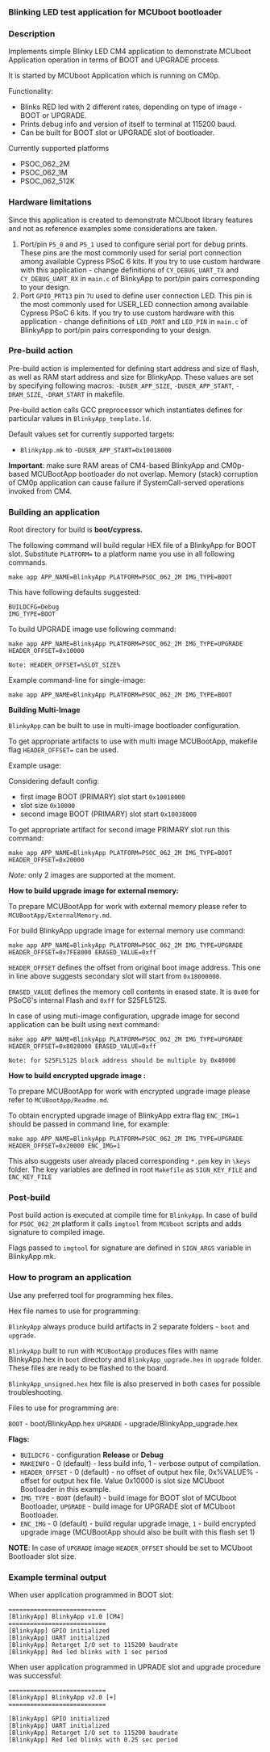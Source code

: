### Blinking LED test application for MCUboot bootloader

### Description

Implements simple Blinky LED CM4 application to demonstrate MCUboot Application operation in terms of BOOT and UPGRADE process.

It is started by MCUboot Application which is running on CM0p.

Functionality:

* Blinks RED led with 2 different rates, depending on type of image - BOOT or UPGRADE.
* Prints debug info and version of itself to terminal at 115200 baud.
* Can be built for BOOT slot or UPGRADE slot of bootloader.

Currently supported platforms

* PSOC_062_2M
* PSOC_062_1M
* PSOC_062_512K

### Hardware limitations

Since this application is created to demonstrate MCUboot library features and not as reference examples some considerations are taken.

1. Port/pin `P5_0` and `P5_1` used to configure serial port for debug prints. These pins are the most commonly used for serial port connection among available Cypress PSoC 6 kits. If you try to use custom hardware with this application - change definitions of `CY_DEBUG_UART_TX` and `CY_DEBUG_UART_RX` in `main.c` of BlinkyApp to port/pin pairs corresponding to your design.
2. Port `GPIO_PRT13` pin `7U` used to define user connection LED. This pin is the most commonly used for USER_LED connection among available Cypress PSoC 6 kits. If you try to use custom hardware with this application - change definitions of `LED_PORT` and `LED_PIN` in `main.c` of BlinkyApp to port/pin pairs corresponding to your design.

### Pre-build action

Pre-build action is implemented for defining start address and size of flash, as well as RAM start address and size for BlinkyApp.
These values are set by specifying following macros: `-DUSER_APP_SIZE`, `-DUSER_APP_START`, `-DRAM_SIZE`, `-DRAM_START` in makefile.

Pre-build action calls GCC preprocessor which instantiates defines for particular values in `BlinkyApp_template.ld`.

Default values set for currently supported targets:
* `BlinkyApp.mk` to `-DUSER_APP_START=0x10018000`

**Important**: make sure RAM areas of CM4-based BlinkyApp and CM0p-based MCUBootApp bootloader do not overlap.
Memory (stack) corruption of CM0p application can cause failure if SystemCall-served operations invoked from CM4.

### Building an application

Root directory for build is **boot/cypress.**

The following command will build regular HEX file of a BlinkyApp for BOOT slot. Substitute `PLATFORM=` to a platform name you use in all following commands.

    make app APP_NAME=BlinkyApp PLATFORM=PSOC_062_2M IMG_TYPE=BOOT

This have following defaults suggested:

    BUILDCFG=Debug
    IMG_TYPE=BOOT

To build UPGRADE image use following command:

    make app APP_NAME=BlinkyApp PLATFORM=PSOC_062_2M IMG_TYPE=UPGRADE HEADER_OFFSET=0x10000

    Note: HEADER_OFFSET=%SLOT_SIZE%

Example command-line for single-image:

    make app APP_NAME=BlinkyApp PLATFORM=PSOC_062_2M IMG_TYPE=BOOT

**Building Multi-Image**

`BlinkyApp` can be built to use in multi-image bootloader configuration.

To get appropriate artifacts to use with multi image MCUBootApp, makefile flag `HEADER_OFFSET=` can be used.

Example usage:

Considering default config:

* first image BOOT (PRIMARY) slot start `0x10018000`
* slot size `0x10000`
* second image BOOT (PRIMARY) slot start `0x10038000`

To get appropriate artifact for second image PRIMARY slot run this command:

    make app APP_NAME=BlinkyApp PLATFORM=PSOC_062_2M IMG_TYPE=BOOT HEADER_OFFSET=0x20000

*Note:* only 2 images are supported at the moment.

**How to build upgrade image for external memory:**

To prepare MCUBootApp for work with external memory please refer to `MCUBootApp/ExternalMemory.md`.

For build BlinkyApp upgrade image for external memory use command:

    make app APP_NAME=BlinkyApp PLATFORM=PSOC_062_2M IMG_TYPE=UPGRADE HEADER_OFFSET=0x7FE8000 ERASED_VALUE=0xff

`HEADER_OFFSET` defines the offset from original boot image address. This one in line above suggests secondary slot will start from `0x18000000`.

`ERASED_VALUE` defines the memory cell contents in erased state. It is `0x00` for PSoC6's internal Flash and `0xff` for S25FL512S.

In case of using muti-image configuration, upgrade image for second application can be built using next command:

    make app APP_NAME=BlinkyApp PLATFORM=PSOC_062_2M IMG_TYPE=UPGRADE HEADER_OFFSET=0x8028000 ERASED_VALUE=0xff

    Note: for S25FL512S block address should be multiple by 0x40000

**How to build encrypted upgrade image :**

To prepare MCUBootApp for work with encrypted upgrade image please refer to `MCUBootApp/Readme.md`.

To obtain encrypted upgrade image of BlinkyApp extra flag `ENC_IMG=1` should be passed in command line, for example:

    make app APP_NAME=BlinkyApp PLATFORM=PSOC_062_2M IMG_TYPE=UPGRADE HEADER_OFFSET=0x20000 ENC_IMG=1

This also suggests user already placed corresponding `*.pem` key in `\keys` folder. The key variables are defined in root `Makefile` as `SIGN_KEY_FILE` and `ENC_KEY_FILE`

### Post-build

Post build action is executed at compile time for `BlinkyApp`. In case of build for `PSOC_062_2M` platform it calls `imgtool` from `MCUboot` scripts and adds signature to compiled image.

Flags passed to `imgtool` for signature are defined in `SIGN_ARGS` variable in BlinkyApp.mk.

### How to program an application

Use any preferred tool for programming hex files.

Hex file names to use for programming:

`BlinkyApp` always produce build artifacts in 2 separate folders - `boot` and `upgrade`.

`BlinkyApp` built to run with `MCUBootApp` produces files with name BlinkyApp.hex in `boot` directory and `BlinkyApp_upgrade.hex` in `upgrade` folder. These files are ready to be flashed to the board.

`BlinkyApp_unsigned.hex` hex file is also preserved in both cases for possible troubleshooting.

Files to use for programming are:

`BOOT` - boot/BlinkyApp.hex
`UPGRADE` - upgrade/BlinkyApp_upgrade.hex

**Flags:**
- `BUILDCFG` - configuration **Release** or **Debug**
- `MAKEINFO` - 0 (default) - less build info, 1 - verbose output of compilation.
- `HEADER_OFFSET` - 0 (default) - no offset of output hex file, 0x%VALUE% - offset for output hex file. Value 0x10000 is slot size MCUboot Bootloader in this example.
- `IMG_TYPE` - `BOOT` (default) - build image for BOOT slot of MCUboot Bootloader, `UPGRADE` - build image for UPGRADE slot of MCUboot Bootloader.
- `ENC_IMG` - 0 (default) - build regular upgrade image, `1` - build encrypted upgrade image (MCUBootApp should also be built with this flash set 1)

**NOTE**: In case of `UPGRADE` image `HEADER_OFFSET` should be set to MCUboot Bootloader slot size.

### Example terminal output

When user application programmed in BOOT slot:

    ===========================
    [BlinkyApp] BlinkyApp v1.0 [CM4]
    ===========================
    [BlinkyApp] GPIO initialized
    [BlinkyApp] UART initialized
    [BlinkyApp] Retarget I/O set to 115200 baudrate
    [BlinkyApp] Red led blinks with 1 sec period

When user application programmed in UPRADE slot and upgrade procedure was successful:

    ===========================
    [BlinkyApp] BlinkyApp v2.0 [+]
    ===========================

    [BlinkyApp] GPIO initialized
    [BlinkyApp] UART initialized
    [BlinkyApp] Retarget I/O set to 115200 baudrate
    [BlinkyApp] Red led blinks with 0.25 sec period
